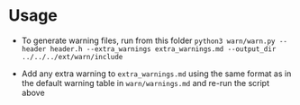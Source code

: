 # Usage 
* To generate warning files, run from this folder
```python3 warn/warn.py --header header.h --extra_warnings extra_warnings.md --output_dir ../../../ext/warn/include```

* Add any extra warning to `extra_warnings.md` using the same format as in the default 
warning table in `warn/warnings.md` and re-run the script above
